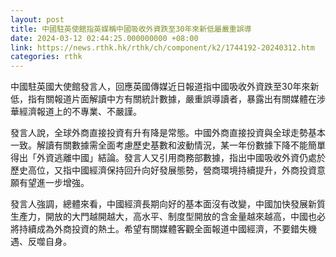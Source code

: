 ```yaml
---
layout: post
title: 中國駐英使館指英媒稱中國吸收外資跌至30年來新低屬嚴重誤導
date: 2024-03-12 02:44:25.000000000 +08:00
link: https://news.rthk.hk/rthk/ch/component/k2/1744192-20240312.htm
categories: rthk
---
```


中國駐英國大使館發言人，回應英國傳媒近日報道指中國吸收外資跌至30年來新低，指有關報道片面解讀中方有關統計數據，嚴重誤導讀者，暴露出有關媒體在涉華經濟報道上的不專業、不嚴謹。

發言人說，全球外商直接投資有升有降是常態。中國外商直接投資與全球走勢基本一致。解讀有關數據需全面考慮歷史基數和波動情況，某一年份數據下降不能簡單得出「外資逃離中國」結論。發言人又引用商務部數據，指出中國吸收外資仍處於歷史高位，又指中國經濟保持回升向好發展態勢，營商環境持續提升，外商投資意願有望進一步增強。

發言人強調，總體來看，中國經濟長期向好的基本面沒有改變，中國加快發展新質生產力，開放的大門越開越大，高水平、制度型開放的含金量越來越高，中國也必將持續成為外商投資的熱土。希望有關媒體客觀全面報道中國經濟，不要錯失機遇、反噬自身。

